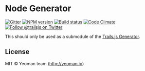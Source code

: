 # Node Generator

[![Gitter][gitter-image]][gitter-url]
[![NPM version][npm-image]][npm-url]
[![Build status][ci-image]][ci-url]
[![Code Climate][codeclimate-image]][codeclimate-url]
[![Follow @trailsjs on Twitter][twitter-image]][twitter-url]

This should only be used as a submodule of the [Trails.js Generator](https://github.com/trailsjs/generator-trails).

## License

MIT © Yeoman team (http://yeoman.io)

[trails-image]: http://i.imgur.com/zfT2NEv.png
[trails-url]: http://trailsjs.io
[npm-image]: https://img.shields.io/npm/v/@trails/generator-node.svg?style=flat-square
[npm-url]: https://npmjs.org/package/@trails/generator-node
[ci-image]: https://img.shields.io/travis/trailsjs/generator-node/master.svg?style=flat-square
[ci-url]: https://travis-ci.org/trailsjs/generator-node
[codeclimate-image]: https://img.shields.io/codeclimate/github/trailsjs/generator-node.svg?style=flat-square
[codeclimate-url]: https://codeclimate.com/github/trailsjs/generator-node
[gitter-image]: http://img.shields.io/badge/+%20GITTER-JOIN%20CHAT%20%E2%86%92-1DCE73.svg?style=flat-square
[gitter-url]: https://gitter.im/trailsjs/trails
[twitter-image]: https://img.shields.io/twitter/follow/trailsjs.svg?style=social
[twitter-url]: https://twitter.com/trailsjs
